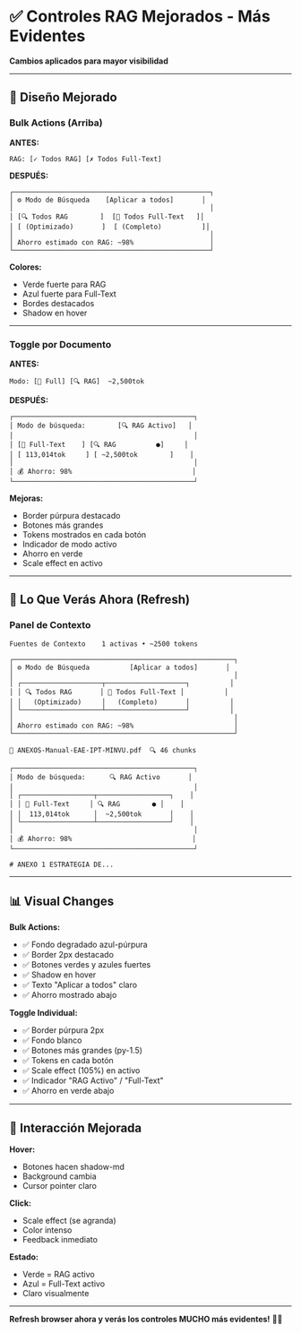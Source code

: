 # ✅ Controles RAG Mejorados - Más Evidentes

**Cambios aplicados para mayor visibilidad**

---

## 🎨 Diseño Mejorado

### Bulk Actions (Arriba)

**ANTES:**
```
RAG: [✓ Todos RAG] [✗ Todos Full-Text]
```

**DESPUÉS:**
```
┌─────────────────────────────────────────────────┐
│ ⚙️ Modo de Búsqueda    [Aplicar a todos]       │
│                                                 │
│ [🔍 Todos RAG        ]  [📝 Todos Full-Text   ]│
│ [ (Optimizado)       ]  [ (Completo)          ]│
│                                                 │
│ Ahorro estimado con RAG: ~98%                   │
└─────────────────────────────────────────────────┘
```

**Colores:**
- Verde fuerte para RAG
- Azul fuerte para Full-Text
- Bordes destacados
- Shadow en hover

---

### Toggle por Documento

**ANTES:**
```
Modo: [📝 Full] [🔍 RAG]  ~2,500tok
```

**DESPUÉS:**
```
┌─────────────────────────────────────────────┐
│ Modo de búsqueda:        [🔍 RAG Activo]   │
│                                             │
│ [📝 Full-Text    ] [🔍 RAG          ●]     │
│ [ 113,014tok     ] [ ~2,500tok        ]    │
│                                             │
│ 💰 Ahorro: 98%                              │
└─────────────────────────────────────────────┘
```

**Mejoras:**
- Border púrpura destacado
- Botones más grandes
- Tokens mostrados en cada botón
- Indicador de modo activo
- Ahorro en verde
- Scale effect en activo

---

## 🎯 Lo Que Verás Ahora (Refresh)

### Panel de Contexto

```
Fuentes de Contexto    1 activas • ~2500 tokens

┌───────────────────────────────────────────────────────┐
│ ⚙️ Modo de Búsqueda          [Aplicar a todos]       │
│                                                       │
│ ┌────────────────────┬────────────────────┐          │
│ │ 🔍 Todos RAG       │ 📝 Todos Full-Text │          │
│ │   (Optimizado)     │   (Completo)       │          │  
│ └────────────────────┴────────────────────┘          │
│                                                       │
│ Ahorro estimado con RAG: ~98%                         │
└───────────────────────────────────────────────────────┘

📄 ANEXOS-Manual-EAE-IPT-MINVU.pdf  🔍 46 chunks

┌─────────────────────────────────────────────┐
│ Modo de búsqueda:      🔍 RAG Activo       │
│                                             │
│ ┌──────────────────┬──────────────────┐    │
│ │ 📝 Full-Text     │ 🔍 RAG        ● │    │
│ │  113,014tok      │  ~2,500tok       │    │
│ └──────────────────┴──────────────────┘    │
│                                             │
│ 💰 Ahorro: 98%                              │
└─────────────────────────────────────────────┘

# ANEXO 1 ESTRATEGIA DE...
```

---

## 📊 Visual Changes

**Bulk Actions:**
- ✅ Fondo degradado azul-púrpura
- ✅ Border 2px destacado
- ✅ Botones verdes y azules fuertes
- ✅ Shadow en hover
- ✅ Texto "Aplicar a todos" claro
- ✅ Ahorro mostrado abajo

**Toggle Individual:**
- ✅ Border púrpura 2px
- ✅ Fondo blanco
- ✅ Botones más grandes (py-1.5)
- ✅ Tokens en cada botón
- ✅ Scale effect (105%) en activo
- ✅ Indicador "RAG Activo" / "Full-Text"
- ✅ Ahorro en verde abajo

---

## 🎯 Interacción Mejorada

**Hover:**
- Botones hacen shadow-md
- Background cambia
- Cursor pointer claro

**Click:**
- Scale effect (se agranda)
- Color intenso
- Feedback inmediato

**Estado:**
- Verde = RAG activo
- Azul = Full-Text activo
- Claro visualmente

---

**Refresh browser ahora y verás los controles MUCHO más evidentes!** 🎨✨

